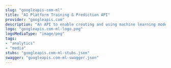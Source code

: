 ```yaml
---
slug: "googleapis-com-ml"
title: "AI Platform Training & Prediction API"
provider: "googleapis.com"
description: "An API to enable creating and using machine learning models."
logo: "googleapis.com-ml-logo.png"
logoMediaType: "image/png"
tags:
- "analytics"
- "media"
stubs: "googleapis.com-ml-stubs.json"
swagger: "googleapis.com-ml-swagger.json"
---
```

